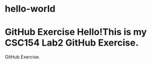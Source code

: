 # hello-world
GitHub Exercise Hello!This is my CSC154 Lab2 GitHub Exercise.
=======
GitHub Exercise.